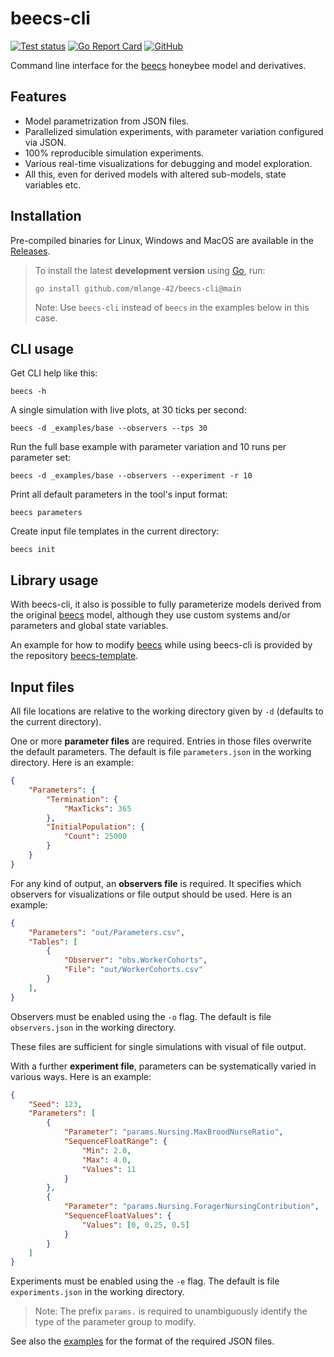 # beecs-cli

[![Test status](https://img.shields.io/github/actions/workflow/status/mlange-42/beecs-cli/tests.yml?branch=main&label=Tests&logo=github)](https://github.com/mlange-42/beecs-cli/actions/workflows/tests.yml)
[![Go Report Card](https://goreportcard.com/badge/github.com/mlange-42/beecs-cli)](https://goreportcard.com/report/github.com/mlange-42/beecs-cli)
[![GitHub](https://img.shields.io/badge/github-repo-blue?logo=github)](https://github.com/mlange-42/beecs-cli)

Command line interface for the [beecs](https://github.com/mlange-42/beecs) honeybee model and derivatives.

## Features

* Model parametrization from JSON files.
* Parallelized simulation experiments, with parameter variation configured via JSON.
* 100% reproducible simulation experiments.
* Various real-time visualizations for debugging and model exploration.
* All this, even for derived models with altered sub-models, state variables etc.

## Installation

Pre-compiled binaries for Linux, Windows and MacOS are available in the [Releases](https://github.com/mlange-42/beecs-cli/releases).

> To install the latest **development version** using [Go](https://go.dev), run:
> 
> ```
> go install github.com/mlange-42/beecs-cli@main
> ```
> 
> Note: Use `beecs-cli` instead of `beecs` in the examples below in this case.

## CLI usage

Get CLI help like this:

```
beecs -h
```

A single simulation with live plots, at 30 ticks per second:

```
beecs -d _examples/base --observers --tps 30
```

Run the full base example with parameter variation and 10 runs per parameter set:

```
beecs -d _examples/base --observers --experiment -r 10
```

Print all default parameters in the tool's input format:

```
beecs parameters
```

Create input file templates in the current directory:

```
beecs init
```

## Library usage

With beecs-cli, it also is possible to fully parameterize models derived from the original [beecs](https://github.com/mlange-42/beecs) model,
although they use custom systems and/or parameters and global state variables.

An example for how to modify [beecs](https://github.com/mlange-42/beecs) while using beecs-cli is provided by the repository [beecs-template](https://github.com/mlange-42/beecs-template).


## Input files

All file locations are relative to the working directory given by `-d` (defaults to the current directory).

One or more **parameter files** are required. Entries in those files overwrite the default parameters.
The default is file `parameters.json` in the working directory. Here is an example:

```json
{
    "Parameters": {
        "Termination": {
            "MaxTicks": 365
        },
        "InitialPopulation": {
            "Count": 25000
        }
    }
}
```

For any kind of output, an **observers file** is required.
It specifies which observers for visualizations or file output should be used.
Here is an example:

```json
{
    "Parameters": "out/Parameters.csv",
    "Tables": [
        {
            "Observer": "obs.WorkerCohorts",
            "File": "out/WorkerCohorts.csv"
        }
    ],
}
```

Observers must be enabled using the `-o` flag. The default is file `observers.json` in the working directory. 

These files are sufficient for single simulations with visual of file output.

With a further **experiment file**, parameters can be systematically varied in various ways.
Here is an example:

```json
{
    "Seed": 123,
    "Parameters": [
        {
            "Parameter": "params.Nursing.MaxBroodNurseRatio",
            "SequenceFloatRange": {
                "Min": 2.0,
                "Max": 4.0,
                "Values": 11
            }
        },
        {
            "Parameter": "params.Nursing.ForagerNursingContribution",
            "SequenceFloatValues": {
                "Values": [0, 0.25, 0.5]
            }
        }
    ]
}
```

Experiments must be enabled using the `-e` flag. The default is file `experiments.json` in the working directory.

> Note: The prefix `params.` is required to unambiguously identify the type of the parameter group to modify.

See also the [examples](https://github.com/mlange-42/beecs-cli/tree/main/_examples) for the format of the required JSON files.
